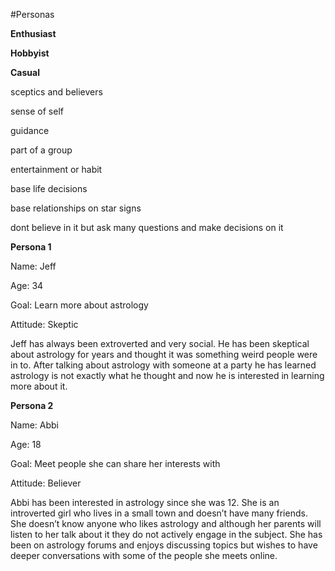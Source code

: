 #Personas

__Enthusiast__

__Hobbyist__

__Casual__

sceptics and believers

sense of self

guidance

part of a group

entertainment or habit

base life decisions

base relationships on star signs

dont believe in it but ask many questions and make decisions on it

**Persona 1**

Name: Jeff

Age: 34

Goal: Learn more about astrology

Attitude: Skeptic

Jeff has always been extroverted and very social.  He has been skeptical about astrology for years and thought it was something weird people were in to.  After talking about astrology with someone at a party he has learned astrology is not exactly what he thought and now he is interested in learning more about it.


**Persona 2**

Name: Abbi

Age: 18

Goal: Meet people she can share her interests with

Attitude: Believer

Abbi has been interested in astrology since she was 12.  She is an introverted girl who lives in a small town and doesn’t have many friends.  She doesn’t know anyone who likes astrology and although her parents will listen to her talk about it they do not actively engage in the subject.  She has been on astrology forums and enjoys discussing topics but wishes to have deeper conversations with some of the people she meets online.
